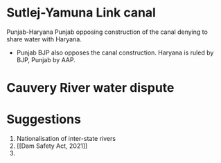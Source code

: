 # Sutlej-Yamuna Link canal
Punjab-Haryana
Punjab opposing construction of the canal denying to share water with Haryana.
- Punjab BJP also opposes the canal construction. Haryana is ruled by BJP, Punjab by AAP.
# Cauvery River water dispute

# Suggestions
1. Nationalisation of inter-state rivers
2. [[Dam Safety Act, 2021]]
3. 